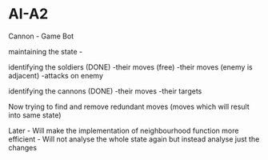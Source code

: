 # AI-A2
Cannon - Game Bot


maintaining the state - 

identifying the soldiers (DONE)
	-their moves (free)
	-their moves (enemy is adjacent)
	-attacks on enemy

identifying the cannons (DONE)
	-their moves
	-their targets
  
  Now trying to find and remove redundant moves (moves which will result into same state)
  
  Later - Will make the implementation of neighbourhood function more efficient - Will not analyse the whole state again but instead analyse just the changes
